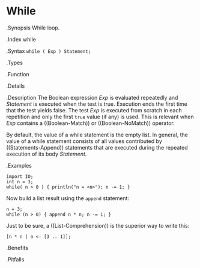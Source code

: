 # While



.Synopsis
While loop.

.Index
while

.Syntax
`while ( Exp ) Statement;`

.Types

.Function

.Details

.Description
The Boolean expression _Exp_ is evaluated repeatedly and _Statement_ is executed when the test is true. 
Execution ends the first time that the test yields false. 
The test _Exp_ is executed from scratch in each repetition and only the first `true` value (if any) is used.
This is relevant when _Exp_ contains a ((Boolean-Match)) or ((Boolean-NoMatch)) operator.

By default, the value of a while statement is the empty list. In general, the value of a while statement 
consists of all values contributed by ((Statements-Append)) statements that are executed during the repeated execution 
of its body _Statement_.

.Examples
```rascal-shell
import IO;
int n = 3;
while( n > 0 ) { println("n = <n>"); n -= 1; }
```
Now build a list result using the `append` statement:
```rascal-shell,continue
n = 3;
while (n > 0) { append n * n; n -= 1; }
```

Just to be sure, a ((List-Comprehension)) is the superior way to write this:
```rascal-shell
[n * n | n <- [3 .. 1]];
```

.Benefits

.Pitfalls

